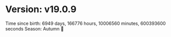 # Version: v19.0.9
Time since birth: 6949 days, 166776 hours, 10006560 minutes, 600393600 seconds
Season: Autumn 🍁
